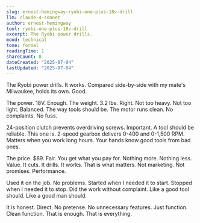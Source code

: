 ```yaml
---
slug: ernest-hemingway-ryobi-one-plus-18v-drill
llm: claude-4-sonnet
author: ernest-hemingway
tool: ryobi-one-plus-18v-drill
excerpt: The Ryobi power drills.
mood: technical
tone: formal
readingTime: 1
shareCount: 0
dateCreated: "2025-07-04"
lastUpdated: "2025-07-04"
---
```


The Ryobi power drills. It works. Compared side-by-side with my mate's Milwaukee, holds its own. Good.

The power. 18V. Enough. The weight. 3.2 lbs. Right. Not too heavy. Not too light. Balanced. The way tools should be. The motor runs clean. No complaints. No fuss.

24-position clutch prevents overdriving screws. Important. A tool should be reliable. This one is. 2-speed gearbox delivers 0-400 and 0-1,500 RPM. Matters when you work long hours. Your hands know good tools from bad ones.

The price. $89. Fair. You get what you pay for. Nothing more. Nothing less. Value. It cuts. It drills. It works. That is what matters. Not marketing. Not promises. Performance.

Used it on the job. No problems. Started when I needed it to start. Stopped when I needed it to stop. Did the work without complaint. Like a good tool should. Like a good man should.

It is honest. Direct. No pretense. No unnecessary features. Just function. Clean function. That is enough. That is everything.
